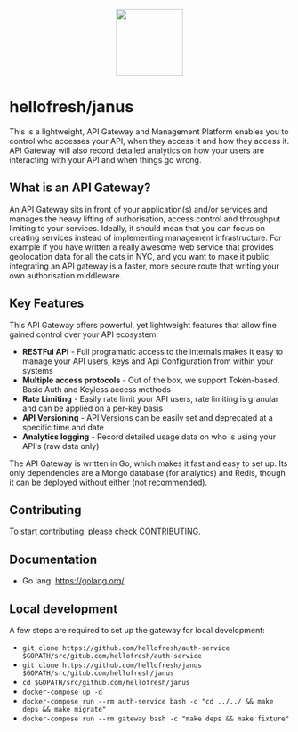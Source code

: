 <p align="center">
  <a href="https://hellofresh.com">
    <img width="120" src="https://www.hellofresh.de/images/hellofresh/press/HelloFresh_Logo.png">
  </a>
</p>

# hellofresh/janus

This is a lightweight, API Gateway and Management Platform enables you to control who accesses your API, 
when they access it and how they access it. API Gateway will also record detailed analytics on how your 
users are interacting with your API and when things go wrong. 

## What is an API Gateway?

An API Gateway sits in front of your application(s) and/or services and manages the heavy lifting of authorisation, 
access control and throughput limiting to your services. Ideally, it should mean that you can focus on creating 
services instead of implementing management infrastructure. For example if you have written a really awesome 
web service that provides geolocation data for all the cats in NYC, and you want to make it public, 
integrating an API gateway is a faster, more secure route that writing your own authorisation middleware.

## Key Features

This API Gateway offers powerful, yet lightweight features that allow fine gained control over your API ecosystem.

* **RESTFul API** - Full programatic access to the internals makes it easy to manage your API users, keys and Api Configuration from within your systems
* **Multiple access protocols** - Out of the box, we support Token-based, Basic Auth and Keyless access methods
* **Rate Limiting** - Easily rate limit your API users, rate limiting is granular and can be applied on a per-key basis
* **API Versioning** - API Versions can be easily set and deprecated at a specific time and date
* **Analytics logging** - Record detailed usage data on who is using your API's (raw data only)

The API Gateway is written in Go, which makes it fast and easy to set up. Its only dependencies are a Mongo database (for analytics) and Redis, though it can be deployed without either (not recommended).

## Contributing

To start contributing, please check [CONTRIBUTING](CONTRIBUTING.md).

## Documentation
* Go lang: https://golang.org/

## Local development
A few steps are required to set up the gateway for local development:
- `git clone https://github.com/hellofresh/auth-service $GOPATH/src/gitub.com/hellofresh/auth-service`
- `git clone https://github.com/hellofresh/janus $GOPATH/src/gitub.com/hellofresh/janus`
- `cd $GOPATH/src/github.com/hellofresh/janus`
- `docker-compose up -d`
- `docker-compose run --rm auth-service bash -c "cd ../../ && make deps && make migrate"`
- `docker-compose run --rm gateway bash -c "make deps && make fixture"`